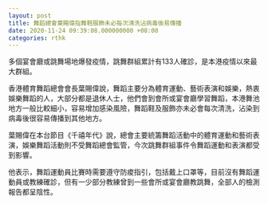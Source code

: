 ```yaml
---
layout: post
title: 舞蹈總會葉賜偉指舞鞋服飾未必每次清洗沾病毒後易傳播
date: 2020-11-24 09:39:08.000000000 +08:00
categories: rthk
---
```


多個宴會廳或跳舞場地爆發疫情，跳舞群組累計有133人確診，是本港疫情以來最大群組。

香港體育舞蹈總會會長葉賜偉說，舞蹈主要分為體育運動、藝術表演和娛樂，熱衷娛樂舞蹈的人，大部分都是退休人士，他們會到會所或宴會廳學習舞蹈，本港舞池地方一般比較細小，容易增加感染風險，舞蹈鞋及服飾亦未必會每次清洗，沾染到病毒後很容易傳播到其他地方。

葉賜偉在本台節目《千禧年代》說，總會主要統籌舞蹈活動中的體育運動和藝術表演，娛樂舞蹈活動則不受舞蹈總會監管，今次跳舞群組事件令舞蹈運動和表演都受到影響。

他表示，舞蹈運動員比賽時需要遵守防痠指引，包括戴上口罩等，目前沒有舞蹈運動員或教練確診，但有一少部分教練曾到一些會所或宴會廳教跳舞，全部人的檢測報告都呈陰性。
